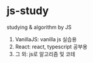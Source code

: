 # js-study
studying &amp; algorithm by JS

1. VanillaJS: vanilla js 실습용
2. React: react, typescript 공부용
3. 그 외: js로 알고리즘 및 코테 
